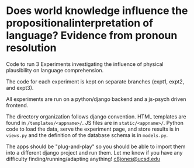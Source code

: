 
# Does world knowledge influence the propositionalinterpretation of language? Evidence from pronoun resolution

Code to run 3 Experiments investigating the influence of physical plausibility on language comprehension.

The code for each experiment is kept on separate branches (expt1, expt2, and expt3).

All experiments are run on a python/django backend and a js-psych driven frontend.

The directory organization follows django convention. HTML templates are found in 
`/templates/<appname>/`. JS files are in `static/<appname>/`. Python code to
load the data, serve the experiment page, and store results is in `views.py`
and the definition of the database schema is in `models.py`.

The apps should be "plug-and-play" so you should be able to import them into
a different django project and run them. Let me know if you have any difficulty
finding/running/adapting anything! c8jones@ucsd.edu